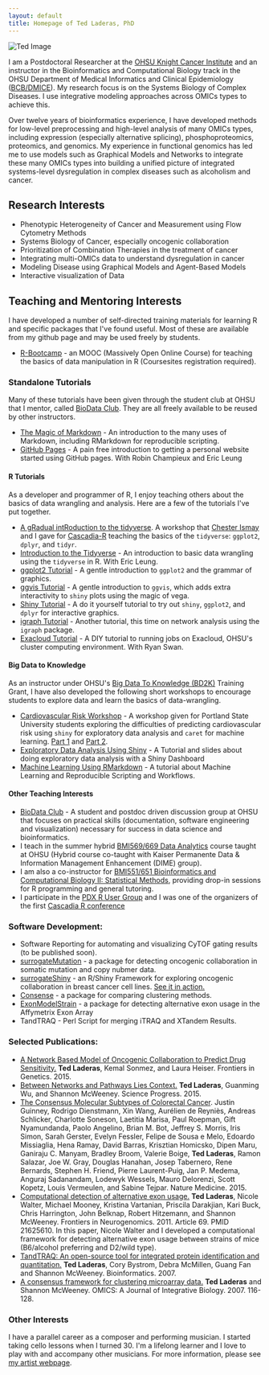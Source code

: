 ```yaml
---
layout: default
title: Homepage of Ted Laderas, PhD
---
```


![Ted Image]({{site.url}}/images/ted-headshot.jpg)

I am a Postdoctoral Researcher at the [OHSU Knight Cancer Institute](http://www.ohsu.edu/xd/health/services/cancer/) and an instructor
in the Bioinformatics and Computational Biology track in the OHSU Department of
Medical Informatics and Clinical Epidemiology ([BCB/DMICE](http://www.ohsu.edu/xd/education/schools/school-of-medicine/departments/clinical-departments/dmice/educational-programs/dmice-programs/computational-biology.cfm)). My research focus is on the Systems Biology of Complex Diseases. I use integrative modeling approaches across OMICs types to achieve this.

Over twelve years of bioinformatics experience, I have developed methods for low-level preprocessing and high-level analysis of many OMICs types, including expression (especially alternative splicing), phosphoproteomics, proteomics, and genomics. My experience in functional genomics has led me to use models such as Graphical Models and Networks to integrate these many OMICs types into building a unified picture of integrated systems-level dysregulation in complex diseases such as alcoholism and cancer.

## **Research Interests**

+  Phenotypic Heterogeneity of Cancer and Measurement using Flow Cytometry Methods
+  Systems Biology of Cancer, especially oncogenic collaboration
+  Prioritization of Combination Therapies in the treatment of cancer
+  Integrating multi-OMICs data to understand dysregulation in cancer
+  Modeling Disease using Graphical Models and Agent-Based Models
+  Interactive visualization of Data

## **Teaching and Mentoring Interests**

I have developed a number of self-directed training materials for learning R and specific packages that I've found useful. Most of these are available from my github page and may be used freely by students.

+ [R-Bootcamp](https://www.coursesites.com/s/_Rbootcamp) - an MOOC (Massively Open Online Course) for teaching the basics of data manipulation in R (Coursesites registration required).

### **Standalone Tutorials**

Many of these tutorials have been given through the student club at OHSU that I mentor, called [BioData Club](http://biodata-club.github.io). They are all freely available to be reused by other instructors.

+ [The Magic of Markdown](https://github.com/laderast/magic-of-markdown) - An introduction to the many uses of Markdown, including RMarkdown for reproducible scripting.
+ [GitHub Pages](https://github.com/BioData-Club/githubPagesTutorial) - A pain free introduction to getting a personal website started using GitHub pages. With Robin Champieux and Eric Leung

#### **R Tutorials**

As a developer and programmer of R, I enjoy teaching others about the basics of data wrangling and analysis. Here are a few of the tutorials I've put together.

+ [A gRadual intRoduction to the tidyverse](https://github.com/Cascadia-R/gRadual-intRoduction-tidyverse). A workshop that [Chester Ismay](http://ismayc.github.io) and I gave for [Cascadia-R](http://cascadiarconf.com) teaching the basics of the `tidyverse`: `ggplot2`, `dplyr`, and `tidyr`.
+ [Introduction to the Tidyverse](https://github.com/erictleung/tutorial-tidyverse) - An introduction to basic data wrangling using the `tidyverse` in R. With Eric Leung.
+ [ggplot2 Tutorial](https://github.com/laderast/ggplot2-intro) - A gentle introduction to `ggplot2` and the grammar of graphics.
+ [ggvis Tutorial](https://github.com/laderast/ggvis-intro) - A gentle introduction to `ggvis`, which adds extra interactivity to `shiny` plots using the magic of vega.
+ [Shiny Tutorial](https://github.com/laderast/shinyTutorial) - A do it yourself tutorial to try out `shiny`, `ggplot2`, and `dplyr` for interactive graphics.
+ [igraph Tutorial](https://github.com/laderast/igraphTutorial) - Another tutorial, this time on network analysis using the `igraph` package.
+ [Exacloud Tutorial](https://www.dropbox.com/s/chg6ciknxonp5el/exacloud-tutorial.pdf) - A DIY tutorial to running jobs on Exacloud, OHSU's cluster computing environment. With Ryan Swan.

#### **Big Data to Knowledge**

As an instructor under OHSU's [Big Data To Knowledge (BD2K)](http://www.ohsu.edu/xd/education/schools/school-of-medicine/departments/clinical-departments/dmice/research/bd2k.cfm) Training Grant, I have also developed the following short workshops to encourage students to explore data and learn the basics of data-wrangling.

+ [Cardiovascular Risk Workshop](https://github.com/laderast/cvdNight1) - A workshop given for Portland State University students exploring the difficulties of predicting cardiovascular risk using `shiny` for exploratory data analysis and `caret` for machine learning. [Part 1](https://github.com/laderast/cvdNight1) and [Part 2](https://github.com/laderast/cvdNight2).
+ [Exploratory Data Analysis Using Shiny](https://github.com/laderast/shinyEDA) - A Tutorial and slides about doing exploratory data analysis with a Shiny Dashboard
+ [Machine Learning Using RMarkdown](https://github.com/laderast/MLtutorial) - A tutorial about Machine Learning and Reproducible Scripting and Workflows.

#### **Other Teaching Interests**

+ [BioData Club](http://biodata-club.github.io) - A student and postdoc driven discussion group at OHSU that focuses on practical skills (documentation, software engineering and visualization) necessary for success in data science and bioinformatics.
+ I teach in the summer hybrid [BMI569/669 Data Analytics](http://www.ohsu.edu/xd/education/schools/school-of-medicine/departments/clinical-departments/dmice/current-students/student-resources/upload/BMI-569_669-Data-Analytics-Syllabus-SU16-2.pdf) course taught at OHSU (Hybrid course co-taught with Kaiser Permanente Data & Information Management Enhancement (DIME) group).
+ I am also a co-instructor for [BMI551/651 Bioinformatics and Computational Biology II: Statistical Methods](http://www.ohsu.edu/xd/education/schools/school-of-medicine/departments/clinical-departments/dmice/current-students/student-resources/upload/BMI-551-Syllabus-WI16.pdf), providing drop-in sessions for R programming and general tutoring.
+ I participate in the [PDX R User Group](https://www.meetup.com/portland-r-user-group/) and I was one of the organizers of the first [Cascadia R conference](https://cascadiarconf.com)

### **Software Development:**

+ Software Reporting for automating and visualizing CyTOF gating results (to be published soon).
+ [surrogateMutation](https://github.com/laderast/surrogateMutation) - a package for detecting oncogenic collaboration in somatic mutation and copy nubmer data.
+ [surrogateShiny](https://github.com/laderast/surrogateShiny) - an R/Shiny Framework for exploring oncogenic collaboration in breast cancer cell lines. [See it in action.](https://tladeras.shinyapps.io/surrogateShiny/)
+ [Consense](https://github.com/laderast/surrogateMutation) - a package for comparing clustering methods.
+ [ExonModelStrain](https://github.com/laderast/ExonModelStrain) - a package for detecting alternative exon usage in the Affymetrix Exon Array
+ TandTRAQ - Perl Script for merging iTRAQ and XTandem Results.

### **Selected Publications:**

+ [A Network Based Model of Oncogenic Collaboration to Predict Drug Sensitivity.](http://journal.frontiersin.org/article/10.3389/fgene.2015.00341/abstract) **Ted Laderas**, Kemal Sonmez, and Laura Heiser. Frontiers in Genetics. 2015.
+ [Between Networks and Pathways Lies Context.](http://www.researchgate.net/publication/281769232_Between_pathways_and_networks_lies_context_Implications_for_precision_medicine) **Ted Laderas**, Guanming Wu, and Shannon McWeeney. Science Progress. 2015.
+ [The Consensus Molecular Subtypes of Colorectal Cancer](http://www.nature.com/nm/journal/vaop/ncurrent/full/nm.3967.html). Justin Guinney, Rodrigo Dienstmann, Xin Wang, Aurélien de Reyniès, Andreas Schlicker, Charlotte Soneson, Laetitia Marisa, Paul Roepman, Gift Nyamundanda, Paolo Angelino, Brian M. Bot, Jeffrey S. Morris, Iris Simon, Sarah Gerster, Evelyn Fessler, Felipe de Sousa e Melo, Edoardo Missiaglia, Hena Ramay, David Barras, Krisztian Homicsko, Dipen Maru, Ganiraju C. Manyam, Bradley Broom, Valerie Boige, **Ted Laderas**, Ramon Salazar, Joe W. Gray, Douglas Hanahan, Josep Tabernero, Rene Bernards, Stephen H. Friend, Pierre Laurent-Puig, Jan P. Medema, Anguraj Sadanandam, Lodewyk Wessels, Mauro Delorenzi, Scott Kopetz, Louis Vermeulen, and Sabine Tejpar. Nature Medicine. 2015.
+ [Computational detection of alternative exon usage.](http://journal.frontiersin.org/article/10.3389/fnins.2011.00069/abstract) **Ted Laderas**, Nicole Walter, Michael Mooney, Kristina Vartanian, Priscila Darakjian, Kari Buck, Chris Harrington, John Belknap, Robert Hitzemann, and Shannon McWeeney. Frontiers in Neurogenomics. 2011. Article 69. PMID 21625610. In this paper, Nicole Walter and I developed a computational framework for detecting alternative exon usage between strains of mice (B6/alcohol preferring and D2/wild type).
+ [TandTRAQ: An open-source tool for integrated protein identification and quantitation.](http://bioinformatics.oxfordjournals.org/content/23/24/3394.full) **Ted Laderas**, Cory Bystrom, Debra McMillen, Guang Fan and Shannon McWeeney.  Bioinformatics. 2007.
+ [A consensus framework for clustering microarray data.](http://www.ncbi.nlm.nih.gov/pubmed/17411399) **Ted Laderas** and Shannon McWeeney. OMICS: A Journal of Integrative Biology. 2007. 116-128.

### **Other Interests**

I have a parallel career as a composer and performing musician. I started taking cello lessons when I turned 30. I'm a lifelong learner and I love to play with and accompany other musicians. For more information, please see [my artist webpage](http://15people.net).
